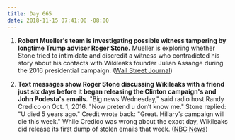 ```yaml
---
title: Day 665
date: 2018-11-15 07:41:00 -08:00
---
```


1. **Robert Mueller's team is investigating possible witness tampering by longtime Trump adviser Roger Stone.** Mueller is exploring whether Stone tried to intimidate and discredit a witness who contradicted his story about his contacts with Wikileaks founder Julian Assange during the 2016 presidential campaign. ([Wall Street Journal](https://outline.com/7W7nAr))

2. **Text messages show Roger Stone discussing Wikileaks with a friend just six days before it began releasing the Clinton campaign's and John Podesta's emails.** "Big news Wednesday," said radio host Randy Credico on Oct. 1, 2016. "Now pretend u don’t know me." Stone replied: "U died 5 years ago." Credit wrote back: "Great. Hillary’s campaign will die this week." While Credico was wrong about the exact day, Wikileaks did release its first dump of stolen emails that week. ([NBC News](https://www.nbcnews.com/politics/justice-department/exclusive-text-messages-show-stone-friend-discussing-wikileaks-plans-n936371))